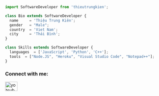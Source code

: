 ```js
import SoftwareDeveloper from 'thieutrungkien';

class Bio extends SoftwareDeveloper {
  name     = 'Thiệu Trung Kiên';
  gender   = "Male";
  country  = 'Viet Nam';
  city     = 'Thái Bình';
}

class Skills extends SoftwareDeveloper {
  languages  = ['JavaScript', 'Python', 'C++'];
  tools  = ["Node.JS", "Heroku", "Visual Studio Code", "Notepad++"];
}
```
<h3 align="left">Connect with me:</h3>
<p align="left">
<a href="https://fb.com/TTK221" target="blank"><img align="center" src="https://raw.githubusercontent.com/rahuldkjain/github-profile-readme-generator/master/src/images/icons/Social/facebook.svg" alt="yotsuba.kawaii.2608" height="30" width="40" /></a>
</p>

